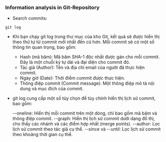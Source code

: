 ### Information analysis in Git-Repository ###
- Search commits:
```
git log
```
- Khi bạn chạy git log trong thư mục của kho Git, kết quả sẽ được hiển thị theo thứ tự từ commit mới nhất đến cũ hơn. Mỗi commit sẽ có một số thông tin quan trọng, bao gồm:
	- Hash (mã băm): Mã băm SHA-1 độc nhất được gán cho mỗi commit. Đây là một chuỗi ký tự dài và đại diện cho commit đó.
	- Tác giả (Author): Tên và địa chỉ email của người đã thực hiện commit.
	- Ngày giờ (Date): Thời điểm commit được thực hiện.
	- Thông điệp commit (Commit message): Một thông điệp mô tả nội dung và mục đích của commit.
- git log cung cấp một số tùy chọn để tùy chỉnh hiển thị lịch sử commit, bao gồm:

	--oneline: Hiển thị mỗi commit trên một dòng, chỉ bao gồm mã băm và thông điệp commit.
	--graph: Hiển thị lịch sử commit dưới dạng đồ thị, cho thấy các nhánh và các điểm hợp nhất (merge points).
	--author: Lọc lịch sử commit theo tác giả cụ thể.
	--since và --until: Lọc lịch sử commit theo khoảng thời gian cụ thể.